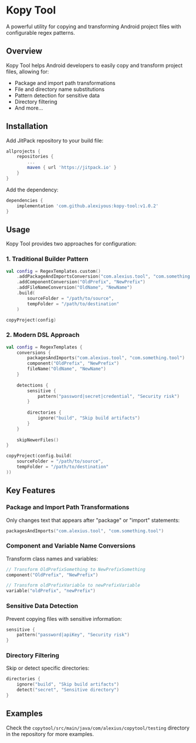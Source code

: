# Kopy Tool

A powerful utility for copying and transforming Android project files with configurable regex patterns.

## Overview

Kopy Tool helps Android developers to easily copy and transform project files, allowing for:
- Package and import path transformations
- File and directory name substitutions
- Pattern detection for sensitive data
- Directory filtering
- And more...

## Installation

Add JitPack repository to your build file:

```gradle
allprojects {
    repositories {
        ...
        maven { url 'https://jitpack.io' }
    }
}
```

Add the dependency:

```gradle
dependencies {
    implementation 'com.github.alexiyous:kopy-tool:v1.0.2'
}
```

## Usage

Kopy Tool provides two approaches for configuration:

### 1. Traditional Builder Pattern

```kotlin
val config = RegexTemplates.custom()
    .addPackageAndImportsConversion("com.alexius.tool", "com.something.tool")
    .addComponentConversion("OldPrefix", "NewPrefix")
    .addFileNameConversion("OldName", "NewName")
    .build(
        sourceFolder = "/path/to/source",
        tempFolder = "/path/to/destination"
    )

copyProject(config)
```

### 2. Modern DSL Approach

```kotlin
val config = RegexTemplates {
    conversions {
        packagesAndImports("com.alexius.tool", "com.something.tool")
        component("OldPrefix", "NewPrefix")
        fileName("OldName", "NewName")
    }
    
    detections {
        sensitive {
            pattern("password|secret|credential", "Security risk")
        }
        
        directories {
            ignore("build", "Skip build artifacts")
        }
    }
    
    skipNewerFiles()
}

copyProject(config.build(
    sourceFolder = "/path/to/source",
    tempFolder = "/path/to/destination"
))
```

## Key Features

### Package and Import Path Transformations

Only changes text that appears after "package" or "import" statements:

```kotlin
packagesAndImports("com.alexius.tool", "com.something.tool")
```

### Component and Variable Name Conversions

Transform class names and variables:

```kotlin
// Transform OldPrefixSomething to NewPrefixSomething
component("OldPrefix", "NewPrefix")

// Transform oldPrefixVariable to newPrefixVariable
variable("oldPrefix", "newPrefix")
```

### Sensitive Data Detection

Prevent copying files with sensitive information:

```kotlin
sensitive {
    pattern("password|apiKey", "Security risk")
}
```

### Directory Filtering

Skip or detect specific directories:

```kotlin
directories {
    ignore("build", "Skip build artifacts")
    detect("secret", "Sensitive directory")
}
```

## Examples

Check the `copytool/src/main/java/com/alexius/copytool/testing` directory in the repository for more examples.
